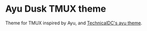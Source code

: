 # Ayu Dusk TMUX theme
Theme for TMUX inspired by Ayu, and [TechnicalDC's ayu theme](https://github.com/TechnicalDC/tmux-ayu-theme).
